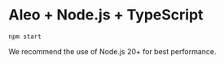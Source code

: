 # Aleo + Node.js + TypeScript

`npm start`

We recommend the use of Node.js 20+ for best performance.
